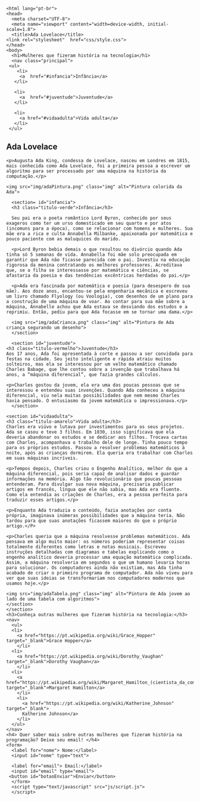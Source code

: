 <!DOCTYPE html>
    <html lang="pt-br">
    <head>
      <meta charset="UTF-8">
      <meta name="viewport" content="width=device-width, initial-scale=1.0">
      <title>Ada Lovelace</title>
    <link rel="stylesheet"  href="css/style.css">
    </head>
    <body>
      <h1>Mulheres que fizeram história na tecnologia</h1>
      <nav class="principal">
     <ul>
        <li>
         <a  href="#infancia">Infância</a>
       </li>

       <li>
         <a  href="#juventude">Juventude</a>
       </li>

       <li>
         <a href="#vidaadulta">Vida adulta</a>
       </li>
     </ul>
   </nav>    
    <section>   
    <h2>Ada Lovelace</h2>

    <p>Augusta Ada King, condessa de Lovelace, nasceu em Londres em 1815, mais conhecida como Ada Lovelace, foi a primeira pessoa a escrever um algoritmo para ser processado por uma máquina na história da computação.</p>

    <img src="img/adaPintura.png" class="img" alt="Pintura colorida da Ada">

      <section= id="infancia">
      <h3 class="titulo-verde">Infância</h3>

      Seu pai era o poeta romântico Lord Byron, conhecido por seus exageros como ter um urso domesticado em seu quarto e por atos (incomuns para a época), como se relacionar com homens e mulheres. Sua mãe era a rica e culta Annabella Milbanke, apaixonada por matemática e pouco paciente com as maluquices do marido.

      <p>Lord Byron bebia demais o que resultou no divórcio quando Ada tinha só 5 semanas de vida. Annabella foi mãe solo preocupada em garantir que Ada não ficasse parecida com o pai. Investiu na educação rigorosa da menina contratando os melhores professores. Acreditava que, se a filha se interessasse por matemática e ciências, se afastaria da poesia e das tendências excêntricas herdadas do pai.</p>

      <p>Ada era fascinada por matemática e poesia (para desespero de sua mãe). Aos doze anos, encantou-se pela engenharia mecânica e escreveu um livro chamado Flyology (ou Voologia), com desenhos de um plano para a construção de uma máquina de voar. Ao contar para sua mãe sobre a máquina, Annabelle achou que Ada estava se desviando dos estudos e a reprimiu. Então, pediu para que Ada focasse em se tornar uma dama.</p>

      <img src="img/adaCrianca.png" class="img" alt="Pintura de Ada criança segurando um desenho">
      </section>

      <section id="juventude"> 
    <h3 class="titulo-vermelho">Juventude</h3>
    Aos 17 anos, Ada foi apresentada à corte e passou a ser convidada para festas na cidade. Seu jeito inteligente e rápida atraiu muitos solteiros, mas ela se interessou por um velho matemático chamado Charles Babage, que lhe contou sobre a invenção que trabalhava há anos, a “máquina diferencial”, que fazia grandes cálculos.

    <p>Charles gostou da jovem, ela era uma das poucas pessoas que se interessou e entendeu suas invenções. Quando Ada conheceu a máquina diferencial, viu nela muitas possibilidades que nem mesmo Charles havia pensado. O entusiasmo da jovem matemática o impressionava.</p>
      </section>

    <section id="vidaadulta">
    <h3 class="titulo-amarelo">Vida adulta</h3>
    Charles era viúvo e lutava por investimentos para os seus projetos. Ada se casou e teve 3 filhos. Em 1830, isso significava que ela deveria abandonar os estudos e se dedicar aos filhos. Trocava cartas com Charles, acompanhava o trabalho dele de longe. Tinha pouco tempo para os próprios estudos. Passou a resolver problemas matemáticos à noite, após as crianças dormirem. Ela queria era trabalhar com Charles em suas máquinas incríveis.

    <p>Tempos depois, Charles criou o Engenho Analítico, melhor do que a máquina diferencial, pois seria capaz de analisar dados e guardar informações na memória. Algo tão revolucionário que poucas pessoas entenderam. Para divulgar sua nova máquina, precisaria publicar artigos em francês, língua que ele não sabia, mas Ada era fluente. Como ela entendia as criações de Charles, era a pessoa perfeita para traduzir esses artigos.</p>

    <p>Enquanto Ada traduzia o conteúdo, fazia anotações por conta própria, imaginava inúmeras possibilidades que a máquina teria. Não tardou para que suas anotações ficassem maiores do que o próprio artigo.</P>

    <p>Charles queria que a máquina resolvesse problemas matemáticos. Ada pensava em algo muito maior: os números poderiam representar coisas totalmente diferentes como letras e notas musicais. Escreveu instruções detalhadas com diagramas e tabelas explicando como o engenho analítico deveria processar uma equação matemática complicada. Assim, a máquina resolveria em segundos o que um humano levaria horas para solucionar. Os computadores ainda não existiam, mas Ada tinha acabado de criar o primeiro programa de computador. Ada não viveu para ver que suas ideias se transformariam nos computadores modernos que usamos hoje.</p>

    <img src="img/adaTabela.png" class="img" alt="Pintura de Ada jovem ao lado de uma tabela com algoritmos">
    </section>
    </section>
    <h3>Conheça outras mulheres que fizeram história na tecnologia:</h3>
    <nav>
      <ul>
      <li>
        <a href="https://pt.wikipedia.org/wiki/Grace_Hopper" target="_blank">Grace Hopper</a>
        </li>
      <li>
        <a href="https://pt.wikipedia.org/wiki/Dorothy_Vaughan" target="_blank">Dorothy Vaughan</a>
        </li>
      <li>
        <a href="https://pt.wikipedia.org/wiki/Margaret_Hamilton_(cientista_da_computa%C3%A7%C3%A3o)" target="_blank">Margaret Hamilton</a>
        </li>
        <li>
          <a href="https://pt.wikipedia.org/wiki/Katherine_Johnson" target="_blank">
          Katherine Johnson</a>
        </li>
      </ul>
    </nav>
    <h4> Quer saber mais sobre outras mulheres que fizeram história na programação? Deixe seu email! </h4>
    <form> 
      <label for="nome"> Nome:</label>
      <input id="nome" type="text"> 
      
      <label for="email"> Email:</label>
      <input id="email" type="email">
     <button id="botaoEnviar">Enviar</button>
      </form>
      <script type="text/javascript" src="js/script.js">
      </script>
  </body>
  </html>
